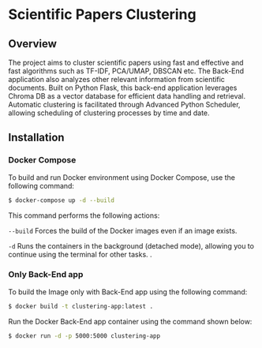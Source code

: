 # Scientific Papers Clustering
## Overview
The project aims to cluster scientific papers using fast and effective and fast algorithms such as TF-IDF, PCA/UMAP, DBSCAN etc. The Back-End application also analyzes other relevant information from scientific documents. Built on Python Flask, this back-end application leverages Chroma DB as a vector database for efficient data handling and retrieval. Automatic clustering is facilitated through Advanced Python Scheduler, allowing scheduling of clustering processes by time and date.


## Installation

### Docker Compose
To build and run Docker environment using Docker Compose, use the following command:

```bash
$ docker-compose up -d --build
```
This command performs the following actions:

`--build` Forces the build of the Docker images even if an image exists.

`-d` Runs the containers in the background (detached mode), allowing you to continue using the terminal for other tasks.
.

### Only Back-End app
To build the Image only with Back-End app using the following command:

```bash
$ docker build -t clustering-app:latest .
```

Run the Docker Back-End app container using the command shown below:

```bash
$ docker run -d -p 5000:5000 clustering-app
```